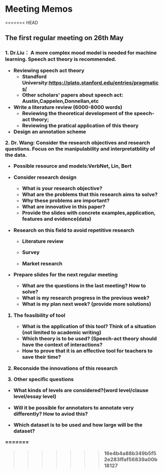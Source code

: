 # Meeting Memos

<<<<<<< HEAD
<h2> The first regular meeting on 26th May
  <h3>
    1. Dr.Liu： A more complex mood model is needed for machine learning. Speech act theory is recommended. 

- **Reviewing speech act theory** 
  - Standford University:https://plato.stanford.edu/entries/pragmatics/
  - Other scholars' papers about speech act: Austin,Cappelen,Donnellan,etc
- **Write a literature review (6000-8000 words)**
  - Reviewing the theoretical development of the speech-act theory;
  - Reviewing the pratical application of this theory
- **Design an annotation scheme**



**2. Dr. Wang: Consider the research objectives and research questions. Focus on the manipulability and interpretatbliity of the data.**

- **Possible resource and models:VerbNet, Lin, Bert**

- **Consider research design**

  - What is your research objective?
  - What are the problems that this research aims to solve?
  - Why these problems are important?
  - What are innovative in this paper?
  - Provide the slides with concrete examples,application, features and evidence(data) 

- **Research on this field to avoid repetitive research**

  - Literature review

  - Survey

  - Market research

- **Prepare slides for the next regular meeting**

    - What are the questions in the last meeting? How to solve? 
    -  What is my research progress in the previous week? 
    - What is my plan next week? (provide more solutions)
    

1. **The feasibility of tool**
   - What is the application of this tool? Think of a situation (not limited to academic writing)
   - Which theory is to be used? (Speech-act theory should have the context of interactions?
   - How to prove that it is an effective tool for teachers to save their time?

 

2. **Reconside the innovations of this research**

3. **Other specific questions**

- What kinds of levels are considered?(word level/clause level/essay level)

- Will it be possible for annotators to annotate very differently? How to aviod this?

- Which dataset is to be used and how large will be the dataset?



=======
>>>>>>> 16e4b4a88b349b5f52e283ffaf56839a00b18127






  ​    

​    


​    

  

 











